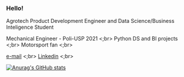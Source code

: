 ### Hello!

Agrotech Product Development Engineer and Data Science/Business Inteligence Student

Mechanical Engineer - Poli-USP 2021 <;br>
Python DS and BI projects <;br>
Motorsport fan <;br>

[e-mail](mailto:iron.gustavo@gmail.com) <;br>
[Linkedin](https://www.linkedin.com/in/gustavolopeso/) <;br>

[![Anurag's GitHub stats](https://github-readme-stats.vercel.app/api?username=gustavolopeso)](https://github.com/anuraghazra/github-readme-stats)
<!---
gustavolopeso/gustavolopeso is a ✨ special ✨ repository because its `README.md` (this file) appears on your GitHub profile.
You can click the Preview link to take a look at your changes.
--->
